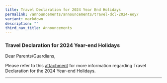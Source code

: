 ```yaml
---
title: Travel Declaration for 2024 Year End Holidays
permalink: /announcements/announcements/travel-dcl-2024-eoy/
variant: markdown
description: ""
third_nav_title: Announcements
---
```

### Travel Declaration for 2024 Year-end Holidays

Dear Parents/Guardians,

Please refer to this [attachment](/files/Letters%20to%20Parents%20&amp;%20Guardians/SSS_Hardcopy_Ltr_to_Parents_n_Guardians_Not_Using_PG_2024_Year_end_Hols.pdf) for more information regarding Travel Declaration for the 2024 Year-end Holidays.

<hr>